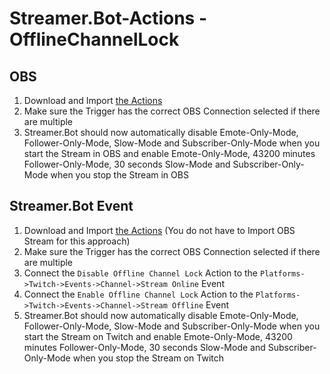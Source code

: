 # Streamer.Bot-Actions - OfflineChannelLock

## OBS

1. Download and Import [the Actions](OfflineChannelLock.sb)
2. Make sure the Trigger has the correct OBS Connection selected if there are multiple
3. Streamer.Bot should now automatically disable Emote-Only-Mode, Follower-Only-Mode, Slow-Mode and Subscriber-Only-Mode when you start the Stream in OBS and enable Emote-Only-Mode, 43200 minutes Follower-Only-Mode, 30 seconds Slow-Mode and Subscriber-Only-Mode when you stop the Stream in OBS

## Streamer.Bot Event

1. Download and Import [the Actions](OfflineChannelLock.sb) (You do not have to Import OBS Stream for this approach)
2. Make sure the Trigger has the correct OBS Connection selected if there are multiple
3. Connect the `Disable Offline Channel Lock` Action to the `Platforms->Twitch->Events->Channel->Stream Online` Event
4. Connect the `Enable Offline Channel Lock` Action to the `Platforms->Twitch->Events->Channel->Stream Offline` Event
5. Streamer.Bot should now automatically disable Emote-Only-Mode, Follower-Only-Mode, Slow-Mode and Subscriber-Only-Mode when you start the Stream on Twitch and enable Emote-Only-Mode, 43200 minutes Follower-Only-Mode, 30 seconds Slow-Mode and Subscriber-Only-Mode when you stop the Stream on Twitch

